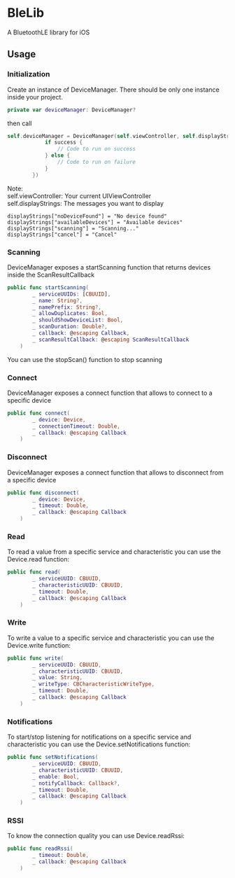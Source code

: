 # BleLib

A BluetoothLE library for iOS

## Usage

### Initialization

Create an instance of DeviceManager. There should be only one instance inside your project.

```swift
private var deviceManager: DeviceManager?
```

then call

```swift
self.deviceManager = DeviceManager(self.viewController, self.displayStrings, {(success, message) -> Void in
            if success {
                // Code to run on success
            } else {
                // Code to run on failure
            }
        })
```
Note:\
self.viewController: Your current UIViewController\
self.displayStrings: The messages you want to display

```
displayStrings["noDeviceFound"] = "No device found"
displayStrings["availableDevices"] = "Available devices"
displayStrings["scanning"] = "Scanning..."
displayStrings["cancel"] = "Cancel"
```

### Scanning

DeviceManager exposes a startScanning function that returns devices inside the ScanResultCallback

```swift
public func startScanning(
        _ serviceUUIDs: [CBUUID],
        _ name: String?,
        _ namePrefix: String?,
        _ allowDuplicates: Bool,
        _ shouldShowDeviceList: Bool,
        _ scanDuration: Double?,
        _ callback: @escaping Callback,
        _ scanResultCallback: @escaping ScanResultCallback
    )
```
You can use the stopScan() function to stop scanning

### Connect

DeviceManager exposes a connect function that allows to connect to a specific device

```swift
public func connect(
        _ device: Device,
        _ connectionTimeout: Double,
        _ callback: @escaping Callback
    )
```

### Disconnect

DeviceManager exposes a connect function that allows to disconnect from a specific device

```swift
public func disconnect(
        _ device: Device,
        _ timeout: Double,
        _ callback: @escaping Callback
    )
```

### Read

To read a value from a specific service and characteristic you can use the Device.read function:

```swift
public func read(
        _ serviceUUID: CBUUID,
        _ characteristicUUID: CBUUID,
        _ timeout: Double,
        _ callback: @escaping Callback
    )
```

### Write

To write a value to a specific service and characteristic you can use the Device.write function:

```swift
public func write(
        _ serviceUUID: CBUUID,
        _ characteristicUUID: CBUUID,
        _ value: String,
        _ writeType: CBCharacteristicWriteType,
        _ timeout: Double,
        _ callback: @escaping Callback
    )
```

### Notifications

To start/stop listening for notifications on a specific service and characteristic you can use the Device.setNotifications function:

```swift
public func setNotifications(
        _ serviceUUID: CBUUID,
        _ characteristicUUID: CBUUID,
        _ enable: Bool,
        _ notifyCallback: Callback?,
        _ timeout: Double,
        _ callback: @escaping Callback
    )
```

### RSSI

To know the connection quality you can use Device.readRssi:

```swift
public func readRssi(
        _ timeout: Double,
        _ callback: @escaping Callback
    )
```
